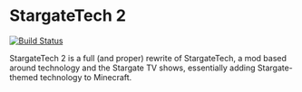 StargateTech 2
==============

[![Build Status](http://www.theender.net/jenkins/job/StargateTech2/badge/icon)](http://www.theender.net/jenkins/job/StargateTech2/)

StargateTech 2 is a full (and proper) rewrite of StargateTech,
a mod based around technology and the Stargate TV shows,
essentially adding Stargate-themed technology to Minecraft.